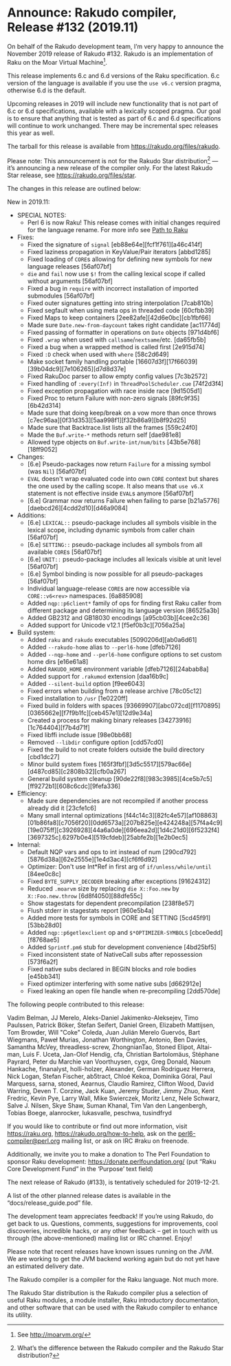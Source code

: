 # Announce: Rakudo compiler, Release #132 (2019.11)

On behalf of the Rakudo development team, I’m very happy to announce the
November 2019 release of Rakudo #132. Rakudo is an implementation of
Raku on the Moar Virtual Machine[^1].

This release implements 6.c and 6.d versions of the Raku specification.
6.c version of the language is available if you use the `use v6.c`
version pragma, otherwise 6.d is the default.

Upcoming releases in 2019 will include new functionality that is not
part of 6.c or 6.d specifications, available with a lexically scoped
pragma. Our goal is to ensure that anything that is tested as part of
6.c and 6.d specifications will continue to work unchanged. There may
be incremental spec releases this year as well.

The tarball for this release is available from <https://rakudo.org/files/rakudo>.

Please note: This announcement is not for the Rakudo Star
distribution[^2] — it’s announcing a new release of the compiler
only. For the latest Rakudo Star release, see
<https://rakudo.org/files/star>.

The changes in this release are outlined below:

New in 2019.11:
  + SPECIAL NOTES:
    + Perl 6 is now Raku! This release comes with initial changes
      required for the language rename. For more info see
      [Path to Raku](https://github.com/perl6/problem-solving/blob/master/solutions/language/Path-to-Raku.md)
  + Fixes:
    + Fixed the signature of `signal` [eb88e64e][fcf1f761][a46c414f]
    + Fixed laziness propagation in KeyValue/Pair iterators [abbd1285]
    + Fixed loading of `CORE`s allowing for defining new symbols for
        new language releases [56af07bf]
    + `die` and `fail` now use `$!` from the calling lexical scope if
        called without arguments [56af07bf]
    + Fixed a bug in `require` with incorrect installation of imported
        submodules [56af07bf]
    + Fixed outer signatures getting into string interpolation
        [7cab810b]
    + Fixed segfault when using meta ops in threaded code [60cfbb39]
    + Fixed Maps to keep containers [2ee82afe][42d6e0bc][cb1fbf66]
    + Made sure `Date.new-from-daycount` takes right candidate
        [ac11774d]
    + Fixed passing of formatter in operations on `Date` objects
        [971d4bf6]
    + Fixed `.wrap` when used with `callsame`/`nextsame`/etc. [da65fb5b]
    + Fixed a bug when a wrapped method is called first [2e915d74]
    + Fixed `:D` check when used with `where` [58c2d649]
    + Make socket family handling portable [16607d3f][17f66039]
        [39b04dc9][7e106265][d7d8d37e]
    + Fixed RakuDoc parser to allow empty config values [7c3b2572]
    + Fixed handling of `:every(Inf)` in `ThreadPoolScheduler.cue`
        [74f2d3f4]
    + Fixed exception propagation with race inside race [9d1505d1]
    + Fixed Proc to return Failure with non-zero signals [89fc9f35]
        [6b42d314]
    + Made sure that doing keep/break on a vow more than once throws
        [c7ec96aa][0f31d353][5aa998f1][f32b86a9][b8f92d25]
    + Made sure that Backtrace.list lists all the frames [559c24f0]
    + Made the `Buf.write-*` methods return self [dae981e8]
    + Allowed type objects on `Buf.write-int/num/bits` [43b5e768]
        [18ff9052]
  + Changes:
    + [6.e] Pseudo-packages now return `Failure` for a missing
        symbol (was `Nil`) [56af07bf]
    + `EVAL` doesn't wrap evaluated code into own `CORE` context but
        shares the one used by the calling scope. It also means that
        `use v6.X` statement is not effective inside `EVAL`s anymore
        [56af07bf]
    + [6.e] Grammar now returns Failure when failing to parse
        [b21a5776][daebcd26][4cdd2d10][d46a9084]
  + Additions:
    + [6.e] `LEXICAL::` pseudo-package includes all symbols visible in
        the lexical scope, including dynamic symbols from caller
        chain [56af07bf]
    + [6.e] `SETTING::` pseudo-package includes all symbols from all
        available `CORE`s [56af07bf]
    + [6.e] `UNIT::` pseudo-package includes all lexicals visible at
        unit level [56af07bf]
    + [6.e] Symbol binding is now possible for all
        pseudo-packages [56af07bf]
    + Individual language-release `CORE`s are now accessible
        via `CORE::v6<rev>` namespaces. [6a885908]
    + Added `nqp::p6client*` family of ops for finding first Raku
        caller from different package and determining its language
        version [86525a3b]
    + Added GB2312 and GB18030 encodings [a95cb03b][4cee2c36]
    + Added support for Unicode v12.1 [f5ef0b3c][7056a25a]
  + Build system:
    + Added `raku` and `rakudo` executables [5090206d][ab0a6d61]
    + Added `--rakudo-home` alias to `--perl6-home` [dfeb7126]
    + Added `--nqp-home` and `--perl6-home` configure options to set
        custom home dirs [e16e61a8]
    + Added `RAKUDO_HOME` environment variable [dfeb7126][24abab8a]
    + Added support for `.rakumod` extension [daa16b9c]
    + Added `--silent-build` option [f9ee6043]
    + Fixed errors when building from a release archive [78c05c12]
    + Fixed installation to `/usr` [1e0220ff]
    + Fixed build in folders with spaces [93669907][abc072cd][f1170895]
        [0365662e][f7f9b1fc][ceb457e1][12d9e34a]
    + Created a process for making binary releases [34273916]
        [1c764404][f7b4d71f]
    + Fixed libffi include issue [98e0bb68]
    + Removed `--libdir` configure option [cdd57cd0]
    + Fixed the build to not create folders outside the build
        directory [cbd1dc27]
    + Minor build system fixes [165f3fbf][3d5c5517][579ac66e]
        [d487cd85][c2808b32][cfb0a267]
    + General build system cleanup [90de22f8][983c3985][4ce5b7c5]
        [ff9272b1][608c6cdc][9fefa336]
  + Efficiency:
    + Made sure dependencies are not recompiled if another process
        already did it [23cfe1c6]
    + Many small internal optimizations [f44c14c3][82fc4e57][af108863]
        [01b86fa8][c7056f20][0dd6573a][207b825e][e424248a][57f4a4c9]
        [19e075ff][c3926928][44a6a0de][696eea2d][1d4c21d0][6f5232f4]
        [3697325c].6297b0e4][519cfdeb][25abfe2b][1e2b0ec5]
  + Internal:
    + Default NQP vars and ops to int instead of num [290cd792]
        [5876d38a][62e2555e][1e4d3ac4][cf6f6d92]
    + Optimizer: Don't use Int*Ref in first arg
        of `if/unless/while/until` [84ee0c8c]
    + Fixed `BYTE_SUPPLY_DECODER` breaking after exceptions [91624312]
    + Reduced `.moarvm` size by replacing `die X::Foo.new` by
        `X::Foo.new.throw` [6d8f4050][88dfe55c]
    + Show stagestats for dependent precompilation [238f8e57]
    + Flush stderr in stagestats report [960e5b4a]
    + Added more tests for symbols in CORE and SETTING [5cd45f91]
        [53bb28d0]
    + Added `nqp::p6getlexclient` op and `$*OPTIMIZER-SYMBOLS`
        [cbce0edd][f8768ae5]
    + Added `Sprintf.pm6` stub for development convenience [4bd25bf5]
    + Fixed inconsistent state of NativeCall subs after
        repossession [573f6a2f]
    + Fixed native subs declared in BEGIN blocks and role
        bodies [e45bb341]
    + Fixed optimizer interfering with some native subs [d662912e]
    + Fixed leaking an open file handle when re-precompiling [2dd570de]


The following people contributed to this release:

Vadim Belman, JJ Merelo, Aleks-Daniel Jakimenko-Aleksejev, Timo Paulssen,
Patrick Böker, Stefan Seifert, Daniel Green, Elizabeth Mattijsen,
Tom Browder, Will "Coke" Coleda, Juan Julián Merelo Guervós, Bart Wiegmans,
Paweł Murias, Jonathan Worthington, Antonio, Ben Davies, Samantha McVey,
threadless-screw, ZhongnianTao, Stoned Elipot, Altai-man, Luis F. Uceta,
Jan-Olof Hendig, cfa, Christian Bartolomäus, Stéphane Payrard,
Peter du Marchie van Voorthuysen, cygx, Greg Donald, Naoum Hankache,
finanalyst, holli-holzer, Alexander, German Rodriguez Herrera, Nick Logan,
Stefan Fischer, ab5tract, Chloé Kekoa, Dominika Góral, Paul Marquess, sarna,
stoned, Aearnus, Claudio Ramirez, Clifton Wood, David Warring,
Deven T. Corzine, Jack Kuan, Jeremy Studer, Jimmy Zhuo, Kent Fredric,
Kevin Pye, Larry Wall, Mike Swierczek, Moritz Lenz, Nele Schwarz,
Salve J. Nilsen, Skye Shaw, Suman Khanal, Tim Van den Langenbergh,
Tobias Boege, alanrocker, lukasvalle, peschwa, tusindfryd

If you would like to contribute or find out more information, visit
<https://raku.org>, <https://rakudo.org/how-to-help>, ask on the
<perl6-compiler@perl.org> mailing list, or ask on IRC #raku on freenode.

Additionally, we invite you to make a donation to The Perl Foundation
to sponsor Raku development: <https://donate.perlfoundation.org/>
(put “Raku Core Development Fund” in the ‘Purpose’ text field)

The next release of Rakudo (#133), is tentatively scheduled for 2019-12-21.

A list of the other planned release dates is available in the
“docs/release_guide.pod” file.

The development team appreciates feedback! If you’re using Rakudo, do
get back to us. Questions, comments, suggestions for improvements, cool
discoveries, incredible hacks, or any other feedback – get in touch with
us through (the above-mentioned) mailing list or IRC channel. Enjoy!

Please note that recent releases have known issues running on the JVM.
We are working to get the JVM backend working again but do not yet have
an estimated delivery date.

[^1]: See <http://moarvm.org/>

[^2]: What’s the difference between the Rakudo compiler and the Rakudo
Star distribution?

The Rakudo compiler is a compiler for the Raku language.
Not much more.

The Rakudo Star distribution is the Rakudo compiler plus a selection
of useful Raku modules, a module installer, Raku introductory
documentation, and other software that can be used with the Rakudo
compiler to enhance its utility.
